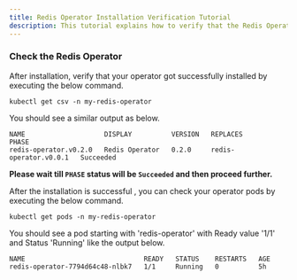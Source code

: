 ```yaml
---
title: Redis Operator Installation Verification Tutorial
description: This tutorial explains how to verify that the Redis Operator got installed properly in the namespace
---
```


### Check the Redis Operator 

After installation, verify that your operator got successfully installed by executing the below command.

```execute
kubectl get csv -n my-redis-operator
```

You should see a similar output as below.

```output
NAME                    DISPLAY          VERSION   REPLACES                PHASE
redis-operator.v0.2.0   Redis Operator   0.2.0     redis-operator.v0.0.1   Succeeded
```

**Please wait till `PHASE` status will be `Succeeded` and then proceed further.**

After the installation is successful , you can check your operator pods by executing the below command.

```execute
kubectl get pods -n my-redis-operator
```

You should see a pod starting with 'redis-operator' with Ready value '1/1' and Status 'Running' like the output below.

```output
NAME                              READY   STATUS    RESTARTS   AGE
redis-operator-7794d64c48-nlbk7   1/1     Running   0          5h
```